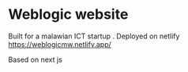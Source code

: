 # Weblogic website
Built for a malawian ICT startup .
Deployed on netlify https://weblogicmw.netlify.app/

Based on next js

